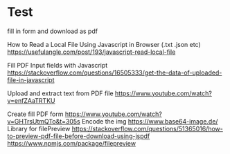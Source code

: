 # Test
fill in form and download as pdf

How to Read a Local File Using Javascript in Browser (.txt .json etc)
https://usefulangle.com/post/193/javascript-read-local-file

Fill PDF Input fields with Javascript
https://stackoverflow.com/questions/16505333/get-the-data-of-uploaded-file-in-javascript

Upload and extract text from PDF file
https://www.youtube.com/watch?v=enfZAaTRTKU

Create fill PDF form
https://www.youtube.com/watch?v=GHTrsUtmQTo&t=305s
Encode the img
https://www.base64-image.de/
Library for filePreview
https://stackoverflow.com/questions/51365016/how-to-preview-pdf-file-before-download-using-jspdf
https://www.npmjs.com/package/filepreview

